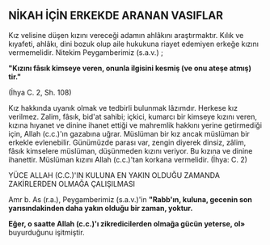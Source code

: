 ## NİKAH İÇİN ERKEKDE ARANAN VASIFLAR

Kız velisine düşen kızını vereceği adamın ahlâkını araştırmaktır. Kılık ve kıyafeti, ahlâkı, dini bozuk olup aile hukukuna riayet edemiyen erkeğe kızını vermemelidir. Nitekim Peygambe­rimiz (s.a.v.) ;

**"Kızını fâsık kimseye veren, onunla ilgisini kesmiş (ve onu ateşe atmış) tir."**

(İhya C. 2, Sh. 108)

Kız hakkında uyanık olmak ve tedbirli bu­lunmak lâzımdır. Herkese kız verilmez. Zalim, fâsık, bid'at sahibi; içkici, kumarcı bir kimseye kızını veren, kızına hıyanet ve dinine ihanet et­tiği ve mahremlik hakkını yerine getirmediği için, Allah (c.c.)'ın gazabına uğrar. Müslüman bir kız ancak müslüman bir erkekle evlenebilir. Günümüzde parası var, zengin diyerek dinsiz, zâlim, fâsık kimselere müslüman, düşünmeden kızını veriyor. Bu kızına ve dinine ihanettir. Müslüman kızını Allah (c.c.)'tan korkana ver­melidir. (İhya: C. 2)

YÜCE ALLAH (C.C.)'IN KULUNA EN YAKIN OLDUĞU ZAMANDA ZAKİRLERDEN OLMAĞA ÇALIŞILMASI

Amr b. As (r.a.), Peygamberimiz (s.a.v.)'in **"Rabb'ın, kuluna, gecenin son yarısındakinden daha yakın olduğu bir zaman, yoktur.**

**Eğer, o saatte Allah (c.c.)'ı zikredicilerden olmağa gücün yeterse, ol»** buyurduğunu işitmiştir.

